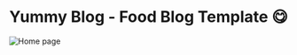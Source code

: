 # Yummy Blog - Food Blog Template 😋
![Home page](https://github.com/MuhammadzohidLatifjonov/Yummy-Blog/assets/142134610/852ce381-5fab-4fc2-b4fb-326d9dc3450c)

